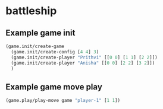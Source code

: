 # battleship

## Example game init

```clojure
(game.init/create-game
  (game.init/create-config [4 4] 3)
  (game.init/create-player "Prithvi" [[0 0] [1 1] [2 2]])
  (game.init/create-player "Anisha" [[0 0] [2 2] [3 2]])
  )
```

## Example game move play

```clojure
(game.play/play-move game "player-1" [1 1])
```
